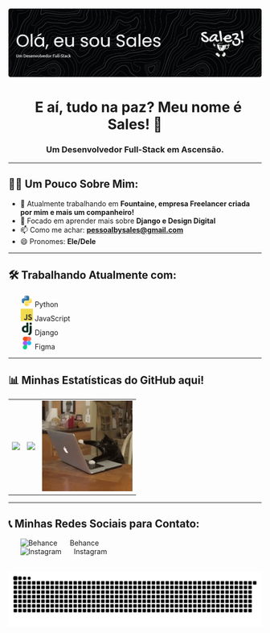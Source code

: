 <p align="center">
  <img src="https://github.com/BySales/BySales/blob/main/assets/github-header-banner.png?raw=true" alt="Banner do Perfil">
</p>

<h1 align="center">
  E aí, tudo na paz? Meu nome é Sales! 👋
</h1>

<h3 align="center">Um Desenvolvedor Full-Stack em Ascensão.</h3>

---

## 👨‍💻 Um Pouco Sobre Mim:

- 🔭 Atualmente trabalhando em **Fountaine, empresa Freelancer criada por mim e mais um companheiro!**
- 🌱 Focado em aprender mais sobre **Django e Design Digital**
- 📫 Como me achar: **pessoalbysales@gmail.com**
- 😄 Pronomes: **Ele/Dele**

---

## 🛠️ Trabalhando Atualmente com:

<p align="left">
  <a href="https://www.python.org" target="_blank" rel="noreferrer" style="text-decoration:none;">
    <img src="https://raw.githubusercontent.com/devicons/devicon/master/icons/python/python-original.svg" width="25" height="25"/> Python
  </a>
  <br>
  <a href="https://developer.mozilla.org/en-US/docs/Web/JavaScript" target="_blank" rel="noreferrer" style="text-decoration:none;">
    <img src="https://raw.githubusercontent.com/devicons/devicon/master/icons/javascript/javascript-original.svg" width="25" height="25"/> JavaScript
  </a>
  <br>
  <a href="https://www.djangoproject.com/" target="_blank" rel="noreferrer" style="text-decoration:none;">
    <img src="https://raw.githubusercontent.com/devicons/devicon/master/icons/django/django-plain.svg" width="25" height="25"/> Django
  </a>
  <br>
  <a href="https://www.figma.com/" target="_blank" rel="noreferrer" style="text-decoration:none;">
    <img src="https://raw.githubusercontent.com/devicons/devicon/master/icons/figma/figma-original.svg" width="25" height="25"/> Figma
  </a>
</p>


---

## 📊 Minhas Estatísticas do GitHub aqui!

<p align="center">
  <table>
    <tr>
      <td>
        <a href="https://github.com/anuraghazra/github-readme-stats">
          <img height="180em" src="https://github-readme-stats.vercel.app/api?username=BySales&show_icons=true&theme=dracula&include_all_commits=true&count_private=true"/>
        </a>
      </td>
      <td>
        <a href="https://github.com/anuraghazra/github-readme-stats">
          <img height="180em" src="https://github-readme-stats.vercel.app/api/top-langs/?username=BySales&layout=compact&langs_count=7&theme=dracula"/>
        </a>
      </td>
      <td>
        <img src="https://github.com/BySales/BySales/blob/main/assets/tenor-ezgif.com-optimize.gif" alt="Gif do Gato Trabalhando" height="180em" />
      </td>
    </tr>
  </table>
</p>

---

## 📞 Minhas Redes Sociais para Contato:

<p align="left">
  <a href="https://www.behance.net/salesguimares" target="_blank" style="text-decoration:none;">
    <img src="https://cdn.simpleicons.org/behance/053EFF" alt="Behance" height="20" width="20" />
    <span style="margin-left:5px;">Behance</span>
  </a>
  <br>
  <a href="https://instagram.com/maisumsales" target="_blank" style="text-decoration:none;">
    <img src="https://cdn.simpleicons.org/instagram/E4405F" alt="Instagram" height="20" width="20" />
    <span style="margin-left:5px;">Instagram</span>
  </a>
</p>


<p align="center">
  <img src="https://raw.githubusercontent.com/BySales/BySales/main/dist/github-snake-dark.svg" alt="Snake Game Animation">
</p>
